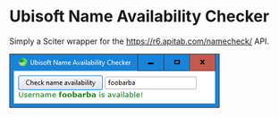 # Ubisoft Name Availability Checker

Simply a Sciter wrapper for the https://r6.apitab.com/namecheck/ API.

![Screenshot](screenshot.png)